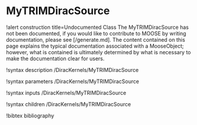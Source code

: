 <!-- MOOSE Documentation Stub: Remove this when content is added. -->

# MyTRIMDiracSource

!alert construction title=Undocumented Class
The MyTRIMDiracSource has not been documented, if you would like to contribute to MOOSE by
writing documentation, please see [/generate.md]. The content contained on this page explains
the typical documentation associated with a MooseObject; however, what is contained is ultimately
determined by what is necessary to make the documentation clear for users.

!syntax description /DiracKernels/MyTRIMDiracSource

!syntax parameters /DiracKernels/MyTRIMDiracSource

!syntax inputs /DiracKernels/MyTRIMDiracSource

!syntax children /DiracKernels/MyTRIMDiracSource

!bibtex bibliography
